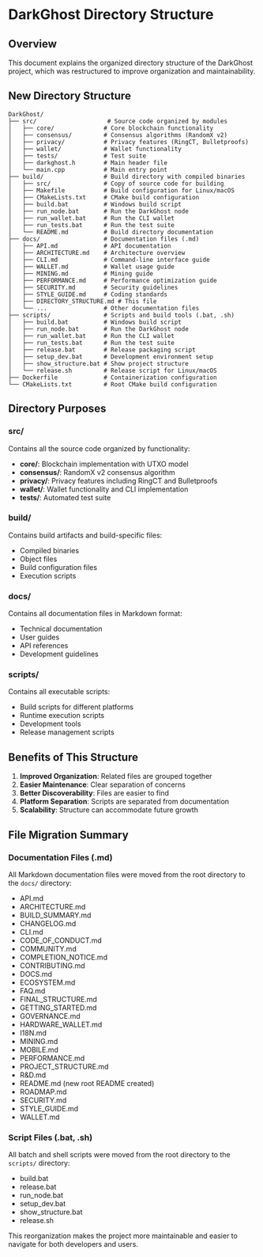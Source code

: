 # DarkGhost Directory Structure

## Overview

This document explains the organized directory structure of the DarkGhost project, which was restructured to improve organization and maintainability.

## New Directory Structure

```
DarkGhost/
├── src/                    # Source code organized by modules
│   ├── core/              # Core blockchain functionality
│   ├── consensus/         # Consensus algorithms (RandomX v2)
│   ├── privacy/           # Privacy features (RingCT, Bulletproofs)
│   ├── wallet/            # Wallet functionality
│   ├── tests/             # Test suite
│   ├── darkghost.h        # Main header file
│   └── main.cpp           # Main entry point
├── build/                 # Build directory with compiled binaries
│   ├── src/               # Copy of source code for building
│   ├── Makefile           # Build configuration for Linux/macOS
│   ├── CMakeLists.txt     # CMake build configuration
│   ├── build.bat          # Windows build script
│   ├── run_node.bat       # Run the DarkGhost node
│   ├── run_wallet.bat     # Run the CLI wallet
│   ├── run_tests.bat      # Run the test suite
│   └── README.md          # Build directory documentation
├── docs/                  # Documentation files (.md)
│   ├── API.md             # API documentation
│   ├── ARCHITECTURE.md    # Architecture overview
│   ├── CLI.md             # Command-line interface guide
│   ├── WALLET.md          # Wallet usage guide
│   ├── MINING.md          # Mining guide
│   ├── PERFORMANCE.md     # Performance optimization guide
│   ├── SECURITY.md        # Security guidelines
│   ├── STYLE_GUIDE.md     # Coding standards
│   ├── DIRECTORY_STRUCTURE.md # This file
│   └── ...                # Other documentation files
├── scripts/               # Scripts and build tools (.bat, .sh)
│   ├── build.bat          # Windows build script
│   ├── run_node.bat       # Run the DarkGhost node
│   ├── run_wallet.bat     # Run the CLI wallet
│   ├── run_tests.bat      # Run the test suite
│   ├── release.bat        # Release packaging script
│   ├── setup_dev.bat      # Development environment setup
│   ├── show_structure.bat # Show project structure
│   └── release.sh         # Release script for Linux/macOS
├── Dockerfile             # Containerization configuration
└── CMakeLists.txt         # Root CMake build configuration
```

## Directory Purposes

### src/

Contains all the source code organized by functionality:

- **core/**: Blockchain implementation with UTXO model
- **consensus/**: RandomX v2 consensus algorithm
- **privacy/**: Privacy features including RingCT and Bulletproofs
- **wallet/**: Wallet functionality and CLI implementation
- **tests/**: Automated test suite

### build/

Contains build artifacts and build-specific files:

- Compiled binaries
- Object files
- Build configuration files
- Execution scripts

### docs/

Contains all documentation files in Markdown format:

- Technical documentation
- User guides
- API references
- Development guidelines

### scripts/

Contains all executable scripts:

- Build scripts for different platforms
- Runtime execution scripts
- Development tools
- Release management scripts

## Benefits of This Structure

1. **Improved Organization**: Related files are grouped together
2. **Easier Maintenance**: Clear separation of concerns
3. **Better Discoverability**: Files are easier to find
4. **Platform Separation**: Scripts are separated from documentation
5. **Scalability**: Structure can accommodate future growth

## File Migration Summary

### Documentation Files (.md)

All Markdown documentation files were moved from the root directory to the `docs/` directory:

- API.md
- ARCHITECTURE.md
- BUILD_SUMMARY.md
- CHANGELOG.md
- CLI.md
- CODE_OF_CONDUCT.md
- COMMUNITY.md
- COMPLETION_NOTICE.md
- CONTRIBUTING.md
- DOCS.md
- ECOSYSTEM.md
- FAQ.md
- FINAL_STRUCTURE.md
- GETTING_STARTED.md
- GOVERNANCE.md
- HARDWARE_WALLET.md
- I18N.md
- MINING.md
- MOBILE.md
- PERFORMANCE.md
- PROJECT_STRUCTURE.md
- R&D.md
- README.md (new root README created)
- ROADMAP.md
- SECURITY.md
- STYLE_GUIDE.md
- WALLET.md

### Script Files (.bat, .sh)

All batch and shell scripts were moved from the root directory to the `scripts/` directory:

- build.bat
- release.bat
- run_node.bat
- setup_dev.bat
- show_structure.bat
- release.sh

This reorganization makes the project more maintainable and easier to navigate for both developers and users.
